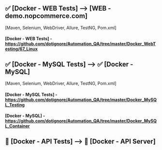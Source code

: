## :white_check_mark: [Docker - WEB Tests] --> [WEB - demo.nopcommerce.com]
[Maven, Selenium, WebDriver, Allure, TestNG, Pom.xml]

#### [Docker - WEB Tests] - https://github.com/dotignore/Automation_QA/tree/master/Docker_WebTesting/67_Linux

## :white_check_mark: [Docker - MySQL Tests] -->  :white_check_mark: [Docker - MySQL]
[Maven, Selenium, WebDriver, Allure, TestNG, Pom.xml]

#### [Docker - MySQL Tests] - https://github.com/dotignore/Automation_QA/tree/master/Docker_MySQL_Testing
#### [Docker - MySQL] - https://github.com/dotignore/Automation_QA/tree/master/Docker_MySQL_Container

## :black_square_button: [Docker - API Tests] -->  :black_square_button: [Docker - API Server]

